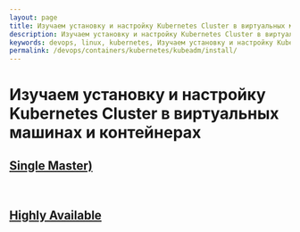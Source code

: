 ```yaml
---
layout: page
title: Изучаем установку и настройку Kubernetes Cluster в виртуальных машинах и контейнерах
description: Изучаем установку и настройку Kubernetes Cluster в виртуальных машинах и контейнерах
keywords: devops, linux, kubernetes, Изучаем установку и настройку Kubernetes Cluster в виртуальных машинах и контейнерах
permalink: /devops/containers/kubernetes/kubeadm/install/
---
```


# Изучаем установку и настройку Kubernetes Cluster в виртуальных машинах и контейнерах

## [Single Master)](/devops/containers/kubernetes/kubeadm/install/single-master/)

<br/>

## [Highly Available](/devops/containers/kubernetes/kubeadm/install/highly-available/)
